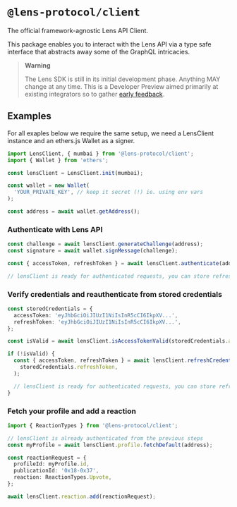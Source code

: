 # `@lens-protocol/client`

The official framework-agnostic Lens API Client.

This package enables you to interact with the Lens API via a type safe interface that abstracts away some of the GraphQL intricacies.

> **Warning**
>
> The Lens SDK is still in its initial development phase. Anything MAY change at any time.
> This is a Developer Preview aimed primarily at existing integrators so to gather [early feedback](https://github.com/lens-protocol/lens-sdk/discussions/48).

## Examples

For all exaples below we require the same setup, we need a LensClient instance and an ethers.js Wallet as a signer.

```ts
import LensClient, { mumbai } from '@lens-protocol/client';
import { Wallet } from 'ethers';

const lensClient = LensClient.init(mumbai);

const wallet = new Wallet(
  'YOUR_PRIVATE_KEY', // keep it secret (!) ie. using env vars
);

const address = await wallet.getAddress();
```

### Authenticate with Lens API

```ts
const challenge = await lensClient.generateChallenge(address);
const signature = await wallet.signMessage(challenge);

const { accessToken, refreshToken } = await lensClient.authenticate(address, signature);

// lensClient is ready for authenticated requests, you can store refreshToken for later use
```

### Verify credentials and reauthenticate from stored credentials

```ts
const storedCredentials = {
  accessToken: 'eyJhbGciOiJIUzI1NiIsInR5cCI6IkpXV...',
  refreshToken: 'eyJhbGciOiJIUzI1NiIsInR5cCI6IkpXV...',
};

const isValid = await lensClient.isAccessTokenValid(storedCredentials.accessToken);

if (!isValid) {
  const { accessToken, refreshToken } = await lensClient.refreshCredentials(
    storedCredentials.refreshToken,
  );

  // lensClient is ready for authenticated requests, you can store refreshToken for later use
}
```

### Fetch your profile and add a reaction

```ts
import { ReactionTypes } from '@lens-protocol/client';

// lensClient is already authenticated from the previous steps
const myProfile = await lensClient.profile.fetchDefault(address);

const reactionRequest = {
  profileId: myProfile.id,
  publicationId: '0x18-0x37',
  reaction: ReactionTypes.Upvote,
};

await lensClient.reaction.add(reactionRequest);
```
